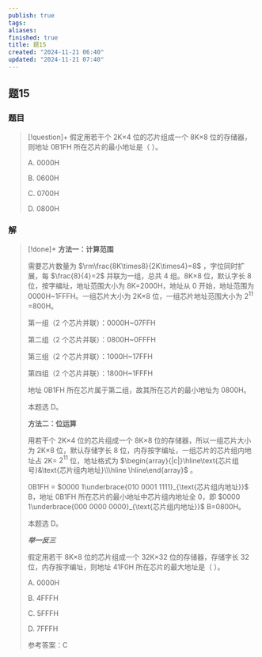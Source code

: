 ```yaml
---
publish: true
tags: 
aliases: 
finished: true
title: 题15
created: "2024-11-21 06:40"
updated: "2024-11-21 07:40"
---
```

## 题15
### 题目
> [!question]+
> 假定用若干个 2K×4 位的芯片组成一个 8K×8 位的存储器，则地址 0B1FH 所在芯片的最小地址是（ ）。
> 
> A. 0000H
> 
> B. 0600H
> 
> C. 0700H
> 
> D. 0800H
### 解
> [!done]+
> **方法一：计算范围**
> 
> 需要芯片数量为 $\rm\frac{8K\times8}{2K\times4}=8$ ，字位同时扩展，每 $\frac{8}{4}=2$ 并联为一组，总共 4 组。8K×8 位，默认字长 8 位，按字编址，地址范围大小为 8K=2000H，地址从 0 开始，地址范围为 0000H~1FFFH。一组芯片大小为 2K×8 位，一组芯片地址范围大小为 $2^{11}$ =800H。
> 
> 第一组（2 个芯片并联）：0000H~07FFH
> 
> 第二组（2 个芯片并联）：0800H~0FFFH
> 
> 第三组（2 个芯片并联）：1000H~17FFH
> 
> 第四组（2 个芯片并联）：1800H~1FFFH
> 
> 地址 0B1FH 所在芯片属于第二组，故其所在芯片的最小地址为 0800H。
> 
> 本题选 D。
> 
> **方法二：位运算**
> 
> 用若干个 2K×4 位的芯片组成一个 8K×8 位的存储器，所以一组芯片大小为 2K×8 位，默认存储字长 8 位，内存按字编址，一组芯片的芯片组内地址占 2K= $2^{11}$ 位，地址格式为 $\begin{array}{|c|}\hline\text{芯片组号}&\text{芯片组内地址}\\\hline \hline\end{array}$ 。
> 
> 0B1FH = $0000 1\underbrace{010 0001 1111}_{\text{芯片组内地址}}$ B，地址 0B1FH 所在芯片的最小地址中芯片组内地址全 0，即 $0000 1\underbrace{000 0000 0000}_{\text{芯片组内地址}}$ B=0800H。
> 
> 本题选 D。
> 
> **_举一反三_**
> 
> 假定用若干 8K×8 位的芯片组成一个 32K×32 位的存储器，存储字长 32 位，内存按字编址，则地址 41F0H 所在芯片的最大地址是（ ）。
> 
> A. 0000H
> 
> B. 4FFFH
> 
> C. 5FFFH
> 
> D. 7FFFH
> 
> 参考答案：C